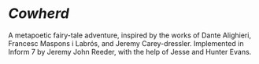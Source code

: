 # _Cowherd_

A metapoetic fairy-tale adventure, inspired by the works of Dante Alighieri, Francesc Maspons i Labrós, and Jeremy Carey-dressler. Implemented in Inform 7 by Jeremy John Reeder, with the help of Jesse and Hunter Evans.
